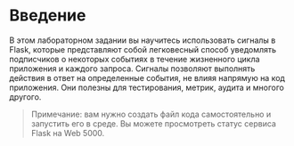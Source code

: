 # Введение

В этом лабораторном задании вы научитесь использовать сигналы в Flask, которые представляют собой легковесный способ уведомлять подписчиков о некоторых событиях в течение жизненного цикла приложения и каждого запроса. Сигналы позволяют выполнять действия в ответ на определенные события, не влияя напрямую на код приложения. Они полезны для тестирования, метрик, аудита и многого другого.

> Примечание: вам нужно создать файл кода самостоятельно и запустить его в среде. Вы можете просмотреть статус сервиса Flask на Web 5000.
